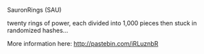 SauronRings (SAU)

twenty rings of power, each divided into 1,000 pieces then stuck in randomized hashes...

More information here: http://pastebin.com/iRLuznbR
